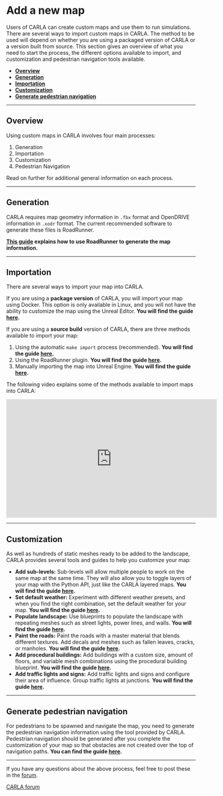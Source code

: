 # Add a new map

Users of CARLA can create custom maps and use them to run simulations. There are several ways to import custom maps in CARLA. The method to be used will depend on whether you are using a packaged version of CARLA or a version built from source. This section gives an overview of what you need to start the process, the different options available to import, and customization and pedestrian navigation tools available.

- [__Overview__](#overview)
- [__Generation__](#generation)
- [__Importation__](#importation)
- [__Customization__](#customization)
- [__Generate pedestrian navigation__](#generate-pedestrian-navigation)

---

## Overview

Using custom maps in CARLA involves four main processes:

1. Generation
2. Importation
3. Customization
4. Pedestrian Navigation

Read on further for additional general information on each process.

---

## Generation

CARLA requires map geometry information in `.fbx` format and OpenDRIVE information in `.xodr` format. The current recommended software to generate these files is RoadRunner.

__[This guide](tuto_M_generate_map.md) explains how to use RoadRunner to generate the map information.__

---

## Importation

There are several ways to import your map into CARLA. 

If you are using a __package version__ of CARLA, you will import your map using Docker. This option is only available in Linux, and you will not have the ability to customize the map using the Unreal Editor. __You will find the guide [here](tuto_M_add_map_package.md).__

If you are using a __source build__ version of CARLA, there are three methods available to import your map:

1. Using the automatic `make import` process (recommended). __You will find the guide [here](tuto_M_add_map_source.md).__
2. Using the RoadRunner plugin. __You will find the guide [here](tuto_M_add_map_alternative.md#roadrunner-plugin-import).__
3. Manually importing the map into Unreal Engine. __You will find the guide [here](tuto_M_add_map_alternative.md#manual-import).__

The following video explains some of the methods available to import maps into CARLA:

<iframe width="560" height="315" src="https://www.youtube.com/embed/mHiUUZ4xC9o" frameborder="0" allow="accelerometer; autoplay; clipboard-write; encrypted-media; gyroscope; picture-in-picture" allowfullscreen></iframe>

<br>

---

## Customization

As well as hundreds of static meshes ready to be added to the landscape, CARLA provides several tools and guides to help you customize your map:

- __Add sub-levels:__ Sub-levels will allow multiple people to work on the same map at the same time. They will also allow you to toggle layers of your map with the Python API, just like the CARLA layered maps. __You will find the guide [here](tuto_M_custom_layers.md).__
- __Set default weather:__ Experiment with different weather presets, and when you find the right combination, set the default weather for your map. __You will find the guide [here](tuto_M_custom_weather_landscape.md#weather-customization).__
- __Populate landscape:__ Use blueprints to populate the landscape with repeating meshes such as street lights, power lines, and walls. __You will find the guide [here](tuto_M_custom_weather_landscape.md#add-serial-meshes).__
- __Paint the roads:__ Paint the roads with a master material that blends different textures. Add decals and meshes such as fallen leaves, cracks, or manholes. __You will find the guide [here](tuto_M_custom_road_painter.md).__
- __Add procedural buildings:__ Add buildings with a custom size, amount of floors, and variable mesh combinations using the procedural building blueprint. __You will find the guide [here](tuto_M_custom_buildings.md).__
- __Add traffic lights and signs:__ Add traffic lights and signs and configure their area of influence. Group traffic lights at junctions. __You will find the guide [here](tuto_M_custom_add_tl.md).__

---

## Generate pedestrian navigation

For pedestrians to be spawned and navigate the map, you need to generate the pedestrian navigation information using the tool provided by CARLA. Pedestrian navigation should be generated after you complete the customization of your map so that obstacles are not created over the top of navigation paths. __You can find the guide [here](tuto_M_generate_pedestrian_navigation.md).__

---

If you have any questions about the above process, feel free to post these in the [forum](https://github.com/carla-simulator/carla/discussions).

<div class="build-buttons">
<p>
<a href="https://github.com/carla-simulator/carla/discussions" target="_blank" class="btn btn-neutral" title="Go to the CARLA forum">
CARLA forum</a>
</p>
</div>